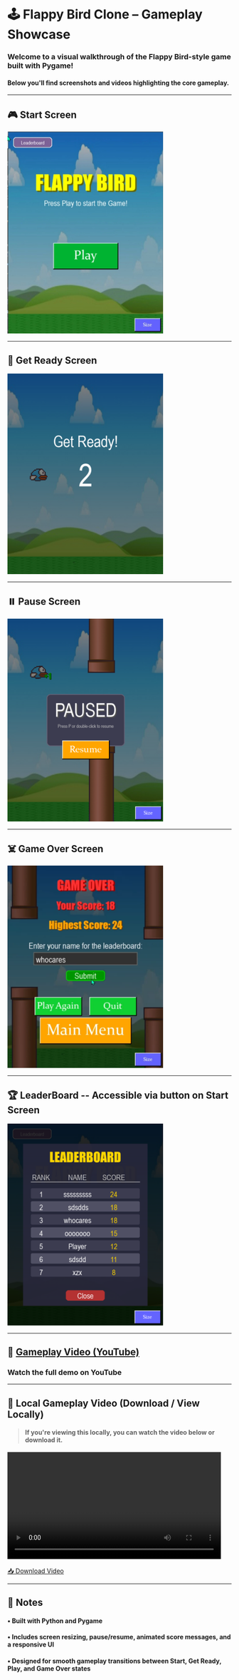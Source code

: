 # 🕹️ Flappy Bird Clone – Gameplay Showcase

### Welcome to a visual walkthrough of the Flappy Bird-style game built with Pygame!  
#### Below you'll find screenshots and videos highlighting the core gameplay.

---

## 🎮 Start Screen

<img src="gameplay/game-Start-Screen.png" alt="Start Screen" width="350"/>

---

## 🏁 Get Ready Screen

<img src="gameplay/game-getReady-screen.png" alt="Get Ready Screen" width="350"/>

---

## ⏸️ Pause Screen

<img src="gameplay/game-Pause-screen.png" alt="Play Screen" width="350"/>

---

## ☠️ Game Over Screen

<img src="gameplay/gameOver-screen.png" alt="Game Over Screen" width="350"/>

---

## 🏆 LeaderBoard -- Accessible via button on Start Screen

<img src="gameplay/game-Leaderboard.png" alt="Game Over Screen" width="350"/>

---

## 🎥 [Gameplay Video (YouTube)](https://youtube.com/shorts/EqGxaboTEXA)

### Watch the full demo on YouTube

---

## 📁 Local Gameplay Video (Download / View Locally)

> #### If you're viewing this locally, you can watch the video below or download it.

<video width="480" controls>
  <source src="gameplay/gameplay.mp4" type="video/mp4">
  Your browser does not support the video tag.
</video>

[📥 Download Video](gameplay/gameplay.mp4)

---

## 📝 Notes

#### • Built with Python and Pygame
#### • Includes screen resizing, pause/resume, animated score messages, and a responsive UI
#### • Designed for smooth gameplay transitions between **Start**, **Get Ready**, **Play**, and **Game Over** states

